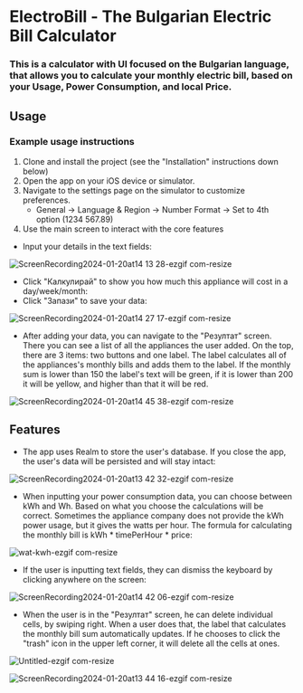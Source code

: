 # ElectroBill - The Bulgarian Electric Bill Calculator
### This is a calculator with UI focused on the Bulgarian language, that allows you to calculate your monthly electric bill, based on your Usage, Power Consumption, and local Price.


## Usage
### Example usage instructions
1. Clone and install the project (see the "Installation" instructions down below)
2. Open the app on your iOS device or simulator.
3. Navigate to the settings page on the simulator to customize preferences.
    *  General -> Language & Region -> Number Format -> Set to 4th option (1234 567.89)
4. Use the main screen to interact with the core features
- Input your details in the text fields:
  
![ScreenRecording2024-01-20at14 13 28-ezgif com-resize](https://github.com/John-Mark01/BG_ElectroBill/assets/147177515/74423721-d6c0-4190-b587-5089cdc4aea9)

- Click "Калкулирай" to show you how much this appliance will cost in a day/week/month:
- Click "Запази" to save your data:

![ScreenRecording2024-01-20at14 27 17-ezgif com-resize](https://github.com/John-Mark01/BG_ElectroBill/assets/147177515/eef30684-eb49-4616-8847-bb6dd7ec555c)

- After adding your data, you can navigate to the "Резултат" screen. There you can see a list of all the appliances the user added. On the top, there are 3 items: two buttons and one label.
The label calculates all of the appliances's monthly bills and adds them to the label. If the monthly sum is lower than 150 the label's text will be green, if it is lower than 200 it will be yellow, and higher than that it will be red.

![ScreenRecording2024-01-20at14 45 38-ezgif com-resize](https://github.com/John-Mark01/BG_ElectroBill/assets/147177515/f162cbbd-4630-4066-945d-8f452e512aa7)

## Features
* The app uses Realm to store the user's database. If you close the app, the user's data will be persisted and will stay intact:

![ScreenRecording2024-01-20at13 42 32-ezgif com-resize](https://github.com/John-Mark01/BG_ElectroBill/assets/147177515/22605d74-6cd0-4d64-9acd-1c11041914a4)

* When inputting your power consumption data, you can choose between kWh and Wh. Based on what you choose the calculations will be correct. Sometimes the appliance company does not provide the kWh power usage, but it gives the watts per hour. The formula for calculating the monthly bill is kWh * timePerHour * price:

![wat-kwh-ezgif com-resize](https://github.com/John-Mark01/BG_ElectroBill/assets/147177515/b27c7d24-0a0c-43a1-bb1a-c2de51ba1938)

* If the user is inputting text fields, they can dismiss the keyboard by clicking anywhere on the screen:

![ScreenRecording2024-01-20at14 42 06-ezgif com-resize](https://github.com/John-Mark01/BG_ElectroBill/assets/147177515/df1e25f5-9626-4c57-a9d3-2eaff418ccb9)

* When the user is in the "Резултат" screen, he can delete individual cells, by swiping right. When a user does that, the label that calculates the monthly bill sum automatically updates. If he chooses to click the "trash" icon in the upper left corner, it will delete all the cells at ones.

![Untitled-ezgif com-resize](https://github.com/John-Mark01/BG_ElectroBill/assets/147177515/a5602373-7306-4ae3-833a-08bd21959e45)

![ScreenRecording2024-01-20at13 44 16-ezgif com-resize](https://github.com/John-Mark01/BG_ElectroBill/assets/147177515/9349148c-34b8-4baa-89c1-93b01cb009e6)

